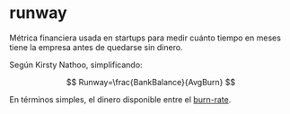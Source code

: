 # runway

Métrica financiera usada en startups para medir cuánto tiempo en meses tiene la empresa antes de quedarse sin dinero.

Según Kirsty Nathoo, simplificando:

$$
Runway=\frac{BankBalance}{AvgBurn}
$$

En términos simples, el dinero disponible entre el [burn-rate](burn-rate.md).

